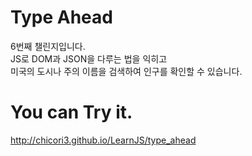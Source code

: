 # Type Ahead

6번째 챌린지입니다.<br>
JS로 DOM과 JSON을 다루는 법을 익히고<br>
미국의 도시나 주의 이름을 검색하여 인구를 확인할 수 있습니다.


# You can Try it.

http://chicori3.github.io/LearnJS/type_ahead

